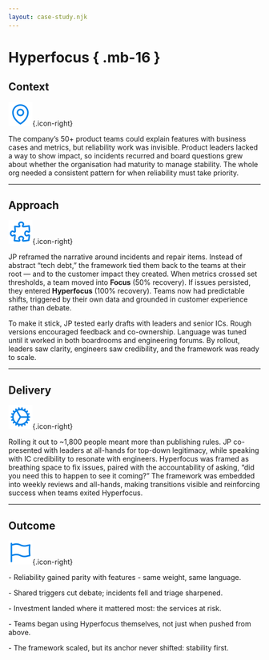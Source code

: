 ```yaml
---
layout: case-study.njk
---
```


# Hyperfocus { .mb-16 }

## Context

![Context](/assets/context.svg){.icon-right}

The company’s  50+ product teams could explain features with business cases and metrics, but reliability work was invisible. Product leaders lacked a way to show impact, so incidents recurred and board questions grew about whether the organisation had maturity to manage stability. The whole org needed a consistent pattern for when reliability must take priority.

---

## Approach

![Approach](/assets/approach.svg){.icon-right}

JP reframed the narrative around incidents and repair items. Instead of abstract “tech debt,” the framework tied them back to the teams at their root — and to the customer impact they created. When metrics crossed set thresholds, a team moved into **Focus** (50% recovery). If issues persisted, they entered **Hyperfocus** (100% recovery). Teams now had predictable shifts, triggered by their own data and grounded in customer experience rather than debate.

To make it stick, JP tested early drafts with leaders and senior ICs. Rough versions encouraged feedback and co-ownership. Language was tuned until it worked in both boardrooms and engineering forums. By rollout, leaders saw clarity, engineers saw credibility, and the framework was ready to scale.

---

## Delivery

![Delivery](/assets/delivery.svg){.icon-right}

Rolling it out to ~1,800 people meant more than publishing rules. JP co-presented with leaders at all-hands for top-down legitimacy, while speaking with IC credibility to resonate with engineers. Hyperfocus was framed as breathing space to fix issues, paired with the accountability of asking, “did you need this to happen to see it coming?” The framework was embedded into weekly reviews and all-hands, making transitions visible and reinforcing success when teams exited Hyperfocus.

---

## Outcome

![Delivery](/assets/outcome.svg){.icon-right}

\- Reliability gained parity with features - same weight, same language.

\- Shared triggers cut debate; incidents fell and triage sharpened.

\- Investment landed where it mattered most: the services at risk.

\- Teams began using Hyperfocus themselves, not just when pushed from above.

\- The framework scaled, but its anchor never shifted: stability first.
